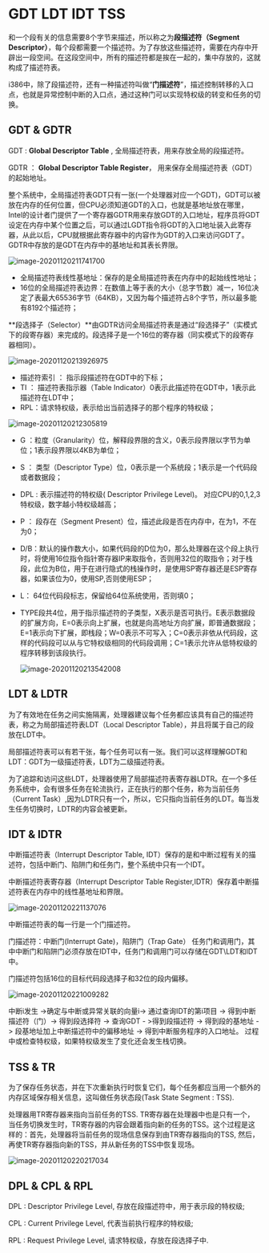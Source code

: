 # GDT LDT IDT TSS

和一个段有关的信息需要8个字节来描述，所以称之为**段描述符（Segment Descriptor）**，每个段都需要一个描述符。为了存放这些描述符，需要在内存中开辟出一段空间。在这段空间中，所有的描述符都是挨在一起的，集中存放的，这就构成了描述符表。

i386中，除了段描述符，还有一种描述符叫做“**门描述符**”，描述控制转移的入口点，也就是异常控制中断的入口点，通过这种门可以实现特权级的转变和任务的切换。



## GDT & GDTR

 GDT :  **Global Descriptor Table** , 全局描述符表，用来存放全局的段描述符。

GDTR ： **Global Descriptor Table Register**， 用来保存全局描述符表（GDT）的起始地址。

整个系统中，全局描述符表GDT只有一张(一个处理器对应一个GDT)，GDT可以被放在内存的任何位置，但CPU必须知道GDT的入口，也就是基地址放在哪里，Intel的设计者门提供了一个寄存器GDTR用来存放GDT的入口地址，程序员将GDT设定在内存中某个位置之后，可以通过LGDT指令将GDT的入口地址装入此寄存器，从此以后，CPU就根据此寄存器中的内容作为GDT的入口来访问GDT了。GDTR中存放的是GDT在内存中的基地址和其表长界限。

![image-20201120211741700](/images/20201120/1.png)

- 全局描述符表线性基地址：保存的是全局描述符表在内存中的起始线性地址；
- 16位的全局描述符表边界：在数值上等于表的大小（总字节数）减一，16位决定了表最大65536字节（64KB），又因为每个描述符占8个字节，所以最多能有8192个描述符；

**段选择子（Selector）**由GDTR访问全局描述符表是通过“段选择子”（实模式下的段寄存器）来完成的。段选择子是一个16位的寄存器（同实模式下的段寄存器相同）。

![image-20201120213926975](/images/20201120/2.png)

- 描述符索引 ： 指示段描述符在GDT中的下标；
- TI ： 描述符表指示器（Table Indicator）0表示此描述符在GDT中，1表示此描述符在LDT中；
- RPL：请求特权级，表示给出当前选择子的那个程序的特权级；



![image-20201120212305819](/images/20201120/3.png)

- G ：粒度（Granularity）位，解释段界限的含义，0表示段界限以字节为单位；1表示段界限以4KB为单位；

- S ： 类型（Descriptor Type）位，0表示是一个系统段；1表示是一个代码段或者数据段；

- DPL : 表示描述符的特权级( Descriptor Privilege Level)。 对应CPU的0,1,2,3特权级，数字越小特权级越高；

- P ： 段存在（Segment Present）位，描述此段是否在内存中，在为1，不在为0；

- D/B：默认的操作数大小，如果代码段的D位为0，那么处理器在这个段上执行时，将使用16位指令指针寄存器IP来取指令，否则用32位的取指令；对于栈段，此位为B位，用于在进行隐式的栈操作时，是使用SP寄存器还是ESP寄存器，如果该位为0，使用SP,否则使用ESP；

- L： 64位代码段标志，保留给64位系统使用，否则填0；

- TYPE段共4位，用于指示描述符的子类型，X表示是否可执行。E表示数据段的扩展方向，E=0表示向上扩展，也就是向高地址方向扩展，即普通数据段；E=1表示向下扩展，即栈段；W=0表示不可写入；C=0表示非依从代码段，这样的代码段可以从与它特权级相同的代码段调用；C=1表示允许从低特权级的程序转移到该段执行。

  ![image-20201120213542008](/images/20201120/4.png)



## LDT & LDTR

为了有效地在任务之间实施隔离，处理器建议每个任务都应该具有自己的描述符表，称之为局部描述符表LDT（Local Descriptor Table），并且将属于自己的段放在LDT中。

局部描述符表可以有若干张，每个任务可以有一张。我们可以这样理解GDT和LDT：GDT为一级描述符表，LDT为二级描述符表。

为了追踪和访问这些LDT，处理器使用了局部描述符表寄存器LDTR。在一个多任务系统中，会有很多任务在轮流执行，正在执行的那个任务，称为当前任务（Current Task）,因为LDTR只有一个，所以，它只指向当前任务的LDT。每当发生任务切换时，LDTR的内容会被更新。



## IDT & IDTR

中断描述符表（Interrupt Descriptor Table, IDT）保存的是和中断过程有关的描述符，包括中断门、陷阱门和任务门，整个系统中只有一个IDT。

中断描述符表寄存器（Interrupt Descriptor Table Register,IDTR）保存着中断描述符表在内存中的线性基地址和界限。

![image-20201120221137076](/images/20201120/5.png)

中断描述符表的每一行是一个门描述符。

门描述符：中断门(Interrupt Gate)，陷阱门（Trap Gate） 任务门和调用门，其中中断门和陷阱门必须存放在IDT中，任务门和调用门可以存储在GDT\LDT和IDT中。

门描述符包括16位的目标代码段选择子和32位的段内偏移。

![image-20201120221009282](/images/20201120/6.png)

中断i发生 ->确定与中断或异常关联的向量i-> 通过查询IDT的第i项目 -> 得到中断描述符（门）-> 得到段选择符 -> 查询GDT - >得到段描述符 -> 得到段的基地址 -> 段基地址加上中断描述符中的偏移地址 -> 得到中断服务程序的入口地址。 过程中或检查特权级，如果特权级发生了变化还会发生栈切换。



## TSS & TR

为了保存任务状态，并在下次重新执行时恢复它们，每个任务都应当用一个额外的内存区域保存相关信息，这叫做任务状态段(Task State Segment : TSS).

处理器用TR寄存器来指向当前任务的TSS. TR寄存器在处理器中也是只有一个，当任务切换发生时，TR寄存器的内容会跟着指向新的任务的TSS。这个过程是这样的：首先，处理器将当前任务的现场信息保存到由TR寄存器指向的TSS, 然后，再使TR寄存器指向新的TSS，并从新任务的TSS中恢复现场。

![image-20201120220217034](/images/20201120/7.png)

## DPL & CPL & RPL

DPL : Descriptor Privilege Level, 存放在段描述符中，用于表示段的特权级;

CPL : Current Privilege Level, 代表当前执行程序的特权级;

RPL : Request Privilege Level, 请求特权级，存放在段选择子中.